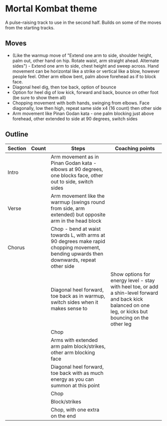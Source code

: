 # Mortal Kombat theme

A pulse-raising track to use in the second half. Builds on some of the moves from the starting tracks.

## Moves

* (Like the warmup move of "Extend one arm to side, shoulder height, palm out, other hand on hip. Rotate waist, arm straight ahead. Alternate sides") - Extend one arm to side, chest height and sweep across. Hand movement can be horizontal like a strike or vertical like a blow, however people feel. Other arm elbow bent, palm above forehead as if to block face. 
* Diagonal heel dig, then toe back, option of bounce
* Option for heel dig of low kick, forward and back, bounce on other foot (be sure to show them all)
* Chopping movement with both hands, swinging from elbows. Face diagonally, low then high, repeat same side x4 (16 count) then other side
* Arm movement like Pinan Godan kata - one palm blocking just above forehead, other extended to side at 90 degrees, switch sides

## Outline

|Section|Count|Steps|Coaching points|
|-------|-----|-----|---------------|
|Intro|     |Arm movement as in Pinan Godan kata - elbows at 90 degrees, one blocks face, other out to side, switch sides ||
|Verse|   |Arm movement like the warmup (swings round from side, arm extended) but opposite arm in the head block||
|Chorus   |   |Chop - bend at waist towards L, with arms at 90 degrees make rapid chopping movement, bending upwards then downwards, repeat other side||
|   ||Diagonal heel forward, toe back as in warmup, switch sides when it makes sense to|Show options for energy level - stay with heel toe, or add a shin-level forward and back kick balanced on one leg, or kicks but bouncing on the other leg|
|   ||Chop||
|   ||Arms with extended arm palm block/strikes, other arm blocking face||
|   ||Diagonal heel forward, toe back with as much energy as you can summon at this point||
|   ||Chop||
|   ||Block/strikes||
|   ||Chop, with one extra on the end||
 

